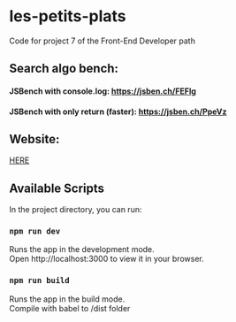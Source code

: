 # les-petits-plats
Code for project 7 of the Front-End Developer path

## Search algo bench:
#### JSBench with console.log: https://jsben.ch/FEFIg
#### JSBench with only return (faster): https://jsben.ch/PpeVz

## Website: 
[HERE](https://fabkaiz.github.io/project-7-les-petits-plats/dist/)

## Available Scripts

In the project directory, you can run:

### `npm run dev`

Runs the app in the development mode.\
Open http://localhost:3000 to view it in your browser.

### `npm run build`

Runs the app in the build mode.\
Compile with babel to /dist folder

